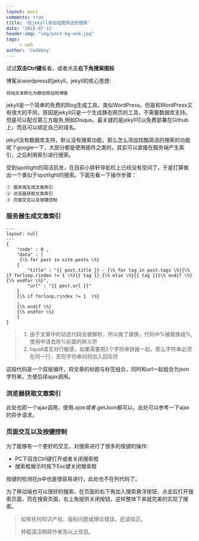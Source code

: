 ```yaml
---
layout: post
comments: true
title: '给jekyll添加炫酷简洁的搜索'
date: '2015-07-11'
header-img: "img/post-bg-web.jpg"
tags:
     - web
author: 'Codeboy'
---
```


试试**双击Ctrl键**看看，或者点击**右下角搜索图标**

博客从wordpress的jekyll，jekyll的核心思想:

	将纯文本转化为静态网站和博客
		
jekyll是一个简单的免费的Blog生成工具，类似WordPress。但是和WordPress又有很大的不同，原因是jekyll只是一个生成静态网页的工具，不需要数据库支持。但是可以配合第三方服务,例如Disqus。最关键的是jekyll可以免费部署在Github上，而且可以绑定自己的域名。

jekyll没有数据库支持，默认没有搜索功能，那么怎么添加炫酷简洁的搜索的功能呢？google一下，大部分都是使用插件之类的，其实可以直接在服务端产生索引，之后利用索引进行搜索。

受到spotlight的简洁启发，在目前小胖轩导航栏上已经没有空间了，于是打算做出一个类似于spotlight的搜索。下面先看一下操作步骤：

	① 服务端生成文章索引
	② 浏览器获取文章索引
	③ 页面交互以及按键控制
	
### 服务器生成文章索引

	---
	layout: null
	---
	{
		"code" : 0 ,
		"data" : [
		 {\% for post in site.posts \%}
		{
			"title" : "{{ post.title }} - {\% for tag in post.tags \%}{\% if forloop.rindex != 1 \%}{{ tag }}_{\% else \%}{{ tag }}{\% endif \%}{\% endfor \%}",
			"url" : "{{ post.url }}"
		}
		{\% if forloop.rindex != 1  \%}
		,
		{\% endif \%}
	    {\% endfor \%}
		]
	}

> 1. 由于文章中的动态代码会被解析，所以做了替换，代码中%被替换成\%,使用中请去除%前面的转义符
> 2. liquid语言对行敏感，如果需要把2个字符串拼接一起，那么字符串必须在同一行，否则字符串间将加入回车符

这段代码是一个双层循环，将文章的标题与标签组合，同时和url一起组合为json字符串，方便后续ajax调用。

### 浏览器获取文章索引

此处也即一个ajax调用，使用$.ajax或者$.getJson都可以，此处可以参考一下ajax的异步请求。

### 页面交互以及按键控制

为了能够有一个更好的交互，对搜索进行了很多的按键的操作:
	
- PC下双击Ctrl键打开或者关闭搜索框
- 搜索框展示时按下Esc键关闭搜索框

按键的检测在js中也是很容易进行，此处也不在列代码了。
	
为了移动端也可以很好的搜索，在页面的右下角加入搜索悬浮按钮，点击后打开搜索页面，而在搜索页面，右上角提供关闭按钮，这样整体下来就完美的实现了搜索。



> 如有任何知识产权、版权问题或理论错误，还请指正。
>
> 转载请注明原作者及以上信息。
